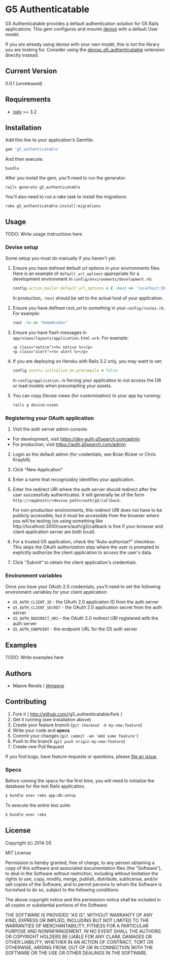 # G5 Authenticatable

G5 Authenticatable provides a default authentication solution for G5
Rails applications. This gem configures and mounts 
[devise](https://github.com/plataformatec/devise) with a default User
model.

If you are already using devise with your own model, this is not the
library you are looking for. Consider using the
[devise_g5_authenticatable](https://github.com/g5search/devise_g5_authenticatable)
extension directly instead.

## Current Version

0.0.1 (unreleased)

## Requirements

* [rails](https://github.com/rails/rails) >= 3.2

## Installation

Add this line to your application's Gemfile:

```ruby
gem 'g5_authenticatable'
```

And then execute:

```console
bundle
```

After you install the gem, you'll need to run the generator:

```console
rails generate g5_authenticatable
```

You'll also need to run a rake task to install the migrations:

```console
rake g5_authenticatable:install:migrations
```

## Usage

TODO: Write usage instructions here

### Devise setup

Some setup you must do manually if you haven't yet:

1. Ensure you have defined default url options in your environments files. Here
   is an example of `default_url_options` appropriate for a development environment
   in `config/environments/development.rb`:

    ```ruby
    config.action_mailer.default_url_options = { :host => 'localhost:3000' }
    ```

   In production, `:host` should be set to the actual host of your application.

2. Ensure you have defined root_url to *something* in your `config/routes.rb`.
   For example:

    ```ruby
    root :to => "home#index"
    ```

3. Ensure you have flash messages in `app/views/layouts/application.html.erb`.
   For example:

    ```html+erb
    <p class="notice"><%= notice %></p>
    <p class="alert"><%= alert %></p>
    ```

4. If you are deploying on Heroku with Rails 3.2 only, you may want to set:

    ```ruby
    config.assets.initialize_on_precompile = false
    ```

   in `config/application.rb` forcing your application to not access the DB
   or load models when precompiling your assets.

5. You can copy Devise views (for customization) to your app by running:

    ```bash
    rails g devise:views
    ```

### Registering your OAuth application

1. Visit the auth server admin console:
  * For development, visit https://dev-auth.g5search.com/admin
  * For production, visit https://auth.g5search.com/admin
2. Login as the default admin (for credentials, see
   Brian Ricker or Chris Kraybill).
3. Click "New Application"
4. Enter a name that recognizably identifies your application.
5. Enter the redirect URI where the auth server should redirect
   after the user successfully authenticates. It will generally be
   of the form `http://<apphost>/<devise_path>/auth/g5/callback`.

   For non-production environments, this redirect URI does not have to
   be publicly accessible, but it must be accessible from the browser
   where you will be testing (so using something like
   http://localhost:3000/users/auth/g5/callback is fine if your browser
   and client application server are both local).
6. For a trusted G5 application, check the "Auto-authorize?" checkbox. This
   skips the OAuth authorization step where the user is prompted to explicitly
   authorize the client application to access the user's data.
7. Click "Submit" to obtain the client application's credentials.

### Environment variables

Once you have your OAuth 2.0 credentials, you'll need to set the following
environment variables for your client application:

* `G5_AUTH_CLIENT_ID` - the OAuth 2.0 application ID from the auth server
* `G5_AUTH_CLIENT_SECRET` - the OAuth 2.0 application secret from the auth server
* `G5_AUTH_REDIRECT_URI` - the OAuth 2.0 redirect URI registered with the auth server
* `G5_AUTH_ENDPOINT` - the endpoint URL for the G5 auth server

## Examples

TODO: Write examples here

## Authors

* Maeve Revels / [@maeve](https://github.com/maeve)

## Contributing

1. Fork it ( http://github.com/<my-github-username>/g5_authenticatable/fork )
2. Get it running (see Installation above)
3. Create your feature branch (`git checkout -b my-new-feature`)
4. Write your code and **specs**
5. Commit your changes (`git commit -am 'Add some feature'`)
6. Push to the branch (`git push origin my-new-feature`)
7. Create new Pull Request

If you find bugs, have feature requests or questions, please
[file an issue](https://github.com/g5search/g5_authenticatable/issues).

### Specs

Before running the specs for the first time, you will need to initialize the
database for the test Rails application.

```bash
$ bundle exec rake app:db:setup
```

To execute the entire test suite:

```bash
$ bundle exec rake
```

## License

Copyright (c) 2014 G5

MIT License

Permission is hereby granted, free of charge, to any person obtaining
a copy of this software and associated documentation files (the
"Software"), to deal in the Software without restriction, including
without limitation the rights to use, copy, modify, merge, publish,
distribute, sublicense, and/or sell copies of the Software, and to
permit persons to whom the Software is furnished to do so, subject to
the following conditions:

The above copyright notice and this permission notice shall be
included in all copies or substantial portions of the Software.

THE SOFTWARE IS PROVIDED "AS IS", WITHOUT WARRANTY OF ANY KIND,
EXPRESS OR IMPLIED, INCLUDING BUT NOT LIMITED TO THE WARRANTIES OF
MERCHANTABILITY, FITNESS FOR A PARTICULAR PURPOSE AND
NONINFRINGEMENT. IN NO EVENT SHALL THE AUTHORS OR COPYRIGHT HOLDERS BE
LIABLE FOR ANY CLAIM, DAMAGES OR OTHER LIABILITY, WHETHER IN AN ACTION
OF CONTRACT, TORT OR OTHERWISE, ARISING FROM, OUT OF OR IN CONNECTION
WITH THE SOFTWARE OR THE USE OR OTHER DEALINGS IN THE SOFTWARE.
